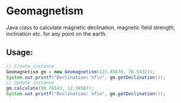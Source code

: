 # Geomagnetism
Java class to calculate magnetic declination, magnetic field strength, inclination etc. for any point on the earth.

## Usage:
```java
// Create instance
Geomagnetism gm = new Geomagnetism(123.45678, 76.54321);
System.out.printf("Declination: %f\n", gm.getDeclination());
// Update instance
gm.calculate(98.76543, 12.34567);
System.out.printf("Declination: %f\n", gm.getDeclination());
```
